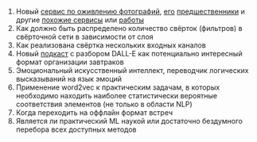 1. Новый [сервис по оживлению фотографий](https://www.myheritage.com/deep-nostalgia), [его](https://github.com/AliaksandrSiarohin/first-order-model) [предшественники](https://github.com/alievk/avatarify-python) и другие [похожие сервисы](https://www.wombo.ai) или [работы](https://www.youtube.com/c/DenisShiryaev/videos)
1. Как должно быть распределено количество свёрток (фильтров) в свёрточной сети в зависимости от слоя
2. Как реализована свёртка нескольких входных каналов
3. Новый [подкаст](https://www.youtube.com/watch?v=PtdpWC7Sr98) с разбором DALL-E как потенциально интересный формат организации завтраков
4. Эмоциональный искусственный интеллект, переводчик логических высказываний на язык эмоций
5. Применение word2vec к практическим задачам, в которых необходимо находить наиболее статистически вероятные соответствия элементов (не только в области NLP)
6. Когда переходить на оффлайн формат встреч
7. Является ли практический ML наукой или достаточно бездумного перебора всех доступных методов
